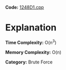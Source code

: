 **Code:** [1248D1.cpp](./1248D1.cpp)

# Explanation

**Time Complexity:** O(n<sup>3</sup>)

**Memory Complexity:** O(n) 

**Category:** Brute Force
